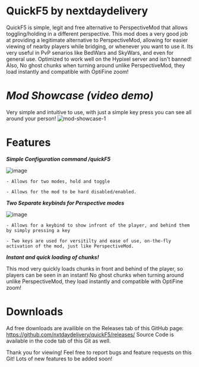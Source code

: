 # QuickF5 by nextdaydelivery
QuickF5 is simple, legit and free alternative to PerspectiveMod that allows toggling/holding in a different perspective.
This mod does a very good job at providing a legitimate alternative to PerspectiveMod, allowing for easier viewing of nearby players while bridging, or whenever you want to use it. Its very useful in PvP senarios like BedWars and SkyWars, and even for general use. Optimized to work well on the Hypixel server and isn't banned!
Also, No ghost chunks when turning around unlike PerspectiveMod, they load instantly and compatible with OptiFine zoom!



# _Mod Showcase (video demo)_
Very simple and intuitive to use, with just a simple key press you can see all around your person!
![mod-showcase-1](https://user-images.githubusercontent.com/79922345/130941496-6417339a-b3d8-42db-a107-6def6199c72a.gif)

# **Features**

**_Simple Configuration command /quickF5_**

![image](https://user-images.githubusercontent.com/79922345/130939123-065f0dbd-e23e-4901-8646-64bd1a2d0b96.png)

    - Allows for two modes, hold and toggle
    
    - Allows for the mod to be hard disabled/enabled.
    

**_Two Separate keybinds for Perspective modes_**

![image](https://user-images.githubusercontent.com/79922345/130939406-917c8b09-e2d7-44f0-a295-8d8239bced5e.png)

    - Allows for a keybind to show infront of the player, and behind them by simply pressing a key
    
    - Two keys are used for versitilty and ease of use, on-the-fly activation of the mod, just like PerspectiveMod.
    
**_Instant and quick loading of chunks!_**

This mod very quickly loads chunks in front and behind of the player, so players can be seen in an instant!
No ghost chunks when turning around unlike PerspectiveMod, they load instantly and compatible with OptiFine zoom!
    
    
# **Downloads** 

Ad free downloads are availible on the Releases tab of this GitHub page: https://github.com/nxtdaydelivery/quickF5/releases/
Source Code is available in the code tab of this Git as well.

Thank you for viewing! Feel free to report bugs and feature requests on this Git! Lots of new features to be added soon!
